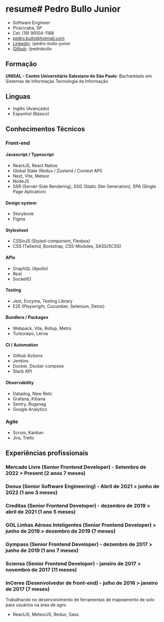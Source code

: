 # resume# Pedro Bullo Junior

- Software Engineer
- Piracicaba, SP
- Cel: (19) 99104-1188
- pedro.bullo@hotmail.com
- [Linkedin](www.linkedin.com/in/pedro-bullo-junior): /pedro-bullo-junior
- [Github](https://github.com/pedrobullo): /pedrobullo

## Formação

**UNISAL - Centro Universitário Salesiano de São Paulo**: Bacharelado em Sistemas de Informação Tecnologia da Informação

## Linguas

- Inglês (Avançado)
- Espanhol (Básico)

## Conhecimentos Técnicos

### Front-end

#### Javascript / Typescript
- ReactJS, React Native
- Global State (Redux / Zustand / Context API)
- Next, Vite, Meteor
- NodeJS
- SSR (Server-Side Rendering), SSG (Static Site Generation), SPA (Single Page Aplication)

#### Design system
- Storybook
- Figma

#### Stylesheet
- CSSinJS (Styled-component, Flexbox)
- CSS (Tailwind, Bootstrap, CSS-Modules, SASS/SCSS)

#### APIs
- GraphQL (Apollo)
- Rest
- SocketIO

#### Testing
- Jest, Enzyme, Testing Library
- E2E (Playwright, Cucumber, Selenium, Detox)

#### Bundlers / Packages
- Webpack, Vite, Rollup, Metro
- Turborepo, Lerna

#### CI / Automation
- Github Actions
- Jenkins
- Docker, Docker compose
- Slack API

#### Observability
- Datadog, New Relic
- Grafana, Kibana
- Sentry, Bugsnag
- Google Analytics

### Agile
- Scrum, Kanban
- Jira, Trello


## Experiências profissionais

### Mercado Livre (Senior Frontend Developer) - Setembro de 2022 > Present (2 anos 7 meses)
### Donus (Senior Software Engineering) - Abril de 2021 > junho de 2022 (1 ano 3 meses)
### Creditas (Senior Frontend Developer) - dezembro de 2019 > abril de 2021 (1 ano 5 meses)
### GOL Linhas Aéreas Inteligentes (Senior Frontend Developer) > junho de 2019 > dezembro de 2019 (7 meses)
### Gympass (Senior Frontend Developer) - dezembro de 2017 > junho de 2019 (1 ano 7 meses)
### Sciensa (Senior Frontend Developer) - janeiro de 2017 > novembro de 2017 (11 meses)
### InCeres (Desenvolvedor de front-end) - julho de 2016 > janeiro de 2017 (7 meses)

Trabalhando no desenvolvimento de ferramentas de mapeamento de solo para usuários na área de agro.

- ReactJS, MeteorJS, Redux, Sass.
